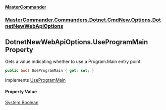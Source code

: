 #### [MasterCommander](MasterCommander.md 'MasterCommander')
### [MasterCommander.Commanders.Dotnet.CmdNew.Options](MasterCommander.md#MasterCommander.Commanders.Dotnet.CmdNew.Options 'MasterCommander.Commanders.Dotnet.CmdNew.Options').[DotnetNewWebApiOptions](DotnetNewWebApiOptions.md 'MasterCommander.Commanders.Dotnet.CmdNew.Options.DotnetNewWebApiOptions')

## DotnetNewWebApiOptions.UseProgramMain Property

Gets a value indicating whether to use a Program.Main entry point.

```csharp
public bool UseProgramMain { get; set; }
```

Implements [UseProgramMain](IHasUseProgramMain.UseProgramMain.md 'MasterCommander.Commanders.Dotnet.CmdNew.Abstractions.IHasUseProgramMain.UseProgramMain')

#### Property Value
[System.Boolean](https://docs.microsoft.com/en-us/dotnet/api/System.Boolean 'System.Boolean')